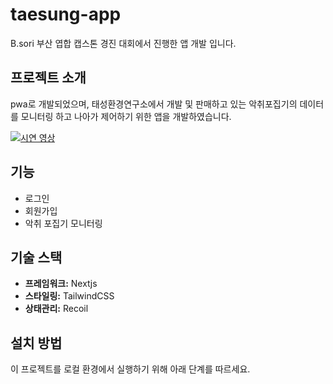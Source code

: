 # taesung-app
B.sori 부산 엽합 캡스톤 경진 대회에서 진행한 앱 개발 입니다.

## 프로젝트 소개
pwa로 개발되었으며, 태성환경연구소에서 개발 및 판매하고 있는 악취포집기의 데이터를 모니터링 하고 나아가 제어하기 위한 앱을 개발하였습니다.

[![시연 영상](https://github.com/gihwan-dev/taesung-app/assets/84307361/590cbe99-9fa5-45b6-b7bf-222716a787a0
)](https://github.com/gihwan-dev/taesung-app/assets/84307361/f0825c49-5ae2-4cf4-a481-cf9daf040b76)

## 기능
- 로그인
- 회원가입
- 악취 포집기 모니터링

## 기술 스택
- **프레임워크:** Nextjs
- **스타일링:** TailwindCSS
- **상태관리:** Recoil

## 설치 방법
이 프로젝트를 로컬 환경에서 실행하기 위해 아래 단계를 따르세요.
